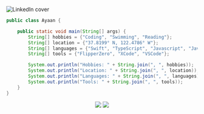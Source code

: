 ![LinkedIn cover](https://github.com/user-attachments/assets/edb705b5-2e8c-4e1e-afc4-58e177f2e8da)

``` java
public class Ayaan {

    public static void main(String[] args) {
        String[] hobbies = {"Coding", "Swimming", "Reading"};
        String[] location = {"37.8199° N, 122.4786° W"};
        String[] languages = {"Swift", "TypeScript", "Javascript", "Java", "HTML", "CSS", "GDScript"};
        String[] tools = {"FlipperZero", "XCode", "VSCode"};

        System.out.println("Hobbies: " + String.join(", ", hobbies));
        System.out.println("Location: " + String.join(", ", location));
        System.out.println("Languages: " + String.join(", ", languages));
        System.out.println("Tools: " + String.join(", ", tools));
    }
}

```

<p align="center">
    <img src="https://github-readme-stats.vercel.app/api?username=ayaangrover&bg_color=30,0D1117,0D1117&title_color=fff&text_color=fff">
    <img src="https://github-readme-stats.vercel.app/api/top-langs/?username=ayaangrover&layout=donut&bg_color=30,0D1117,0D1117&text_color=ffffff&title_color=ffffff">
</p>

<div hidden>
![](https://komarev.com/ghpvc/?username=ayaangrover)
</div>

